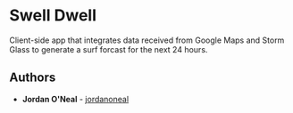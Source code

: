 # Swell Dwell

Client-side app that integrates data received from Google Maps and Storm Glass to generate a surf forcast for the next 24 hours.

## Authors

- **Jordan O'Neal** -
  [jordanoneal](https://github.com/jordanoneal)
